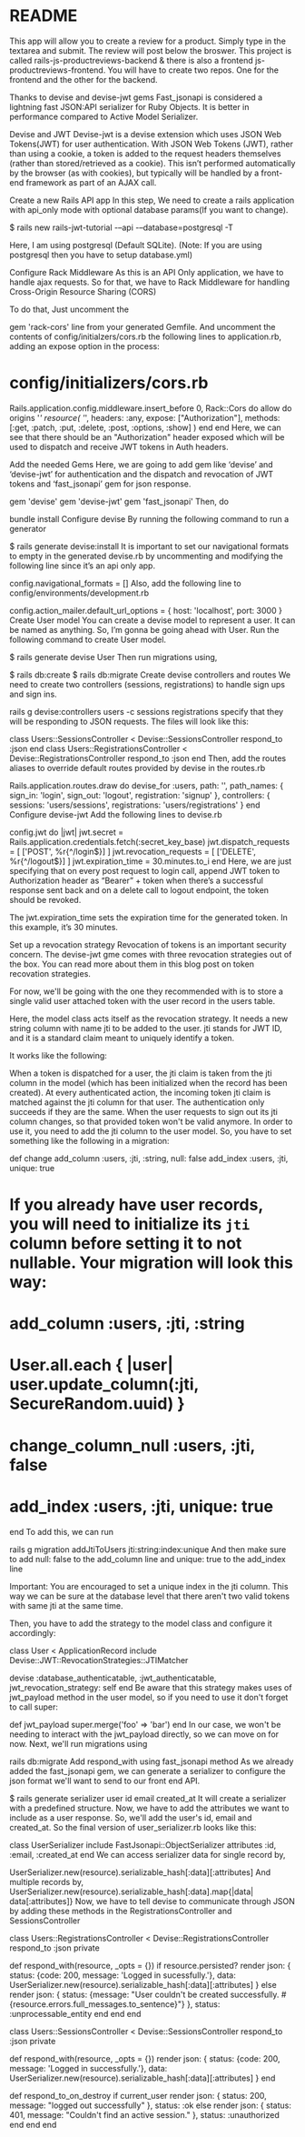 # README
This app will allow you to create a review for a product.  Simply type in the textarea and submit.  The review will post below the broswer.  This project is called rails-js-productreviews-backend & there is also a frontend js-productreviews-frontend. You will have to create two repos. One for the frontend and the other for the backend.

Thanks to devise and devise-jwt gems
Fast_jsonapi 
is considered a lightning fast JSON:API serializer for Ruby Objects. 
It is better in performance compared to Active Model Serializer.

Devise and JWT
Devise-jwt is a devise extension which uses JSON Web Tokens(JWT) for user authentication. With JSON Web Tokens (JWT), rather than using a cookie, a token is added to the request headers themselves (rather than stored/retrieved as a cookie). This isn’t performed automatically by the browser (as with cookies), but typically will be handled by a front-end framework as part of an AJAX call.

Create a new Rails API app
In this step, We need to create a rails application with api_only mode with optional database params(If you want to change).

$ rails new rails-jwt-tutorial -–api -–database=postgresql -T

Here, I am using postgresql (Default SQLite). 
(Note: If you are using postgresql then you have to setup database.yml)

Configure Rack Middleware
As this is an API Only application, we have to handle ajax requests. So for that, we have to Rack Middleware for handling Cross-Origin Resource Sharing (CORS)

To do that, Just uncomment the

gem 'rack-cors'
line from your generated Gemfile. And uncomment the contents of config/initialzers/cors.rb the following lines to application.rb, adding an expose option in the process:

# config/initializers/cors.rb
Rails.application.config.middleware.insert_before 0, Rack::Cors do
  allow do
    origins '*'
    resource(
     '*',
     headers: :any,
     expose: ["Authorization"],
     methods: [:get, :patch, :put, :delete, :post, :options, :show]
    )
  end
end
Here, we can see that there should be an "Authorization" header exposed which will be used to dispatch and receive JWT tokens in Auth headers.

Add the needed Gems
Here, we are going to add gem like ‘devise’ and ‘devise-jwt’ for authentication and the dispatch and revocation of JWT tokens and ‘fast_jsonapi’ gem for json response.

gem 'devise'
gem 'devise-jwt'
gem 'fast_jsonapi'
Then, do

bundle install
Configure devise
By running the following command to run a generator

$ rails generate devise:install
It is important to set our navigational formats to empty in the generated devise.rb by uncommenting and modifying the following line since it’s an api only app.

config.navigational_formats = []
Also, add the following line to config/environments/development.rb

config.action_mailer.default_url_options = { host: 'localhost', port: 3000 }
Create User model
You can create a devise model to represent a user. It can be named as anything. So, I’m gonna be going ahead with User. Run the following command to create User model.

$ rails generate devise User
Then run migrations using,

$ rails db:create
$ rails db:migrate
Create devise controllers and routes
We need to create two controllers (sessions, registrations) to handle sign ups and sign ins.

rails g devise:controllers users -c sessions registrations
specify that they will be responding to JSON requests. The files will look like this:

class Users::SessionsController < Devise::SessionsController
  respond_to :json
end
class Users::RegistrationsController < Devise::RegistrationsController
  respond_to :json
end
Then, add the routes aliases to override default routes provided by devise in the routes.rb

Rails.application.routes.draw do
  devise_for :users, path: '', path_names: {
    sign_in: 'login',
    sign_out: 'logout',
    registration: 'signup'
  },
  controllers: {
    sessions: 'users/sessions',
    registrations: 'users/registrations'
  }
end
Configure devise-jwt
Add the following lines to devise.rb

config.jwt do |jwt|
    jwt.secret = Rails.application.credentials.fetch(:secret_key_base)
    jwt.dispatch_requests = [
      ['POST', %r{^/login$}]
    ]
    jwt.revocation_requests = [
      ['DELETE', %r{^/logout$}]
    ]
    jwt.expiration_time = 30.minutes.to_i
end
Here, we are just specifying that on every post request to login call, append JWT token to Authorization header as “Bearer” + token when there’s a successful response sent back and on a delete call to logout endpoint, the token should be revoked.

The jwt.expiration_time sets the expiration time for the generated token. In this example, it’s 30 minutes.

Set up a revocation strategy
Revocation of tokens is an important security concern. The devise-jwt gme comes with three revocation strategies out of the box. You can read more about them in this blog post on token recovation strategies.

For now, we'll be going with the one they recommended with is to store a single valid user attached token with the user record in the users table.

Here, the model class acts itself as the revocation strategy. It needs a new string column with name jti to be added to the user. jti stands for JWT ID, and it is a standard claim meant to uniquely identify a token.

It works like the following:

When a token is dispatched for a user, the jti claim is taken from the jti column in the model (which has been initialized when the record has been created).
At every authenticated action, the incoming token jti claim is matched against the jti column for that user. The authentication only succeeds if they are the same.
When the user requests to sign out its jti column changes, so that provided token won't be valid anymore.
In order to use it, you need to add the jti column to the user model. So, you have to set something like the following in a migration:

def change
  add_column :users, :jti, :string, null: false
  add_index :users, :jti, unique: true
  # If you already have user records, you will need to initialize its `jti` column before setting it to not nullable. Your migration will look this way:
  # add_column :users, :jti, :string
  # User.all.each { |user| user.update_column(:jti, SecureRandom.uuid) }
  # change_column_null :users, :jti, false
  # add_index :users, :jti, unique: true
end
To add this, we can run

rails g migration addJtiToUsers jti:string:index:unique
And then make sure to add null: false to the add_column line and unique: true to the add_index line

Important: You are encouraged to set a unique index in the jti column. This way we can be sure at the database level that there aren't two valid tokens with same jti at the same time.

Then, you have to add the strategy to the model class and configure it accordingly:

class User < ApplicationRecord
  include Devise::JWT::RevocationStrategies::JTIMatcher

  devise :database_authenticatable,
         :jwt_authenticatable, jwt_revocation_strategy: self
end
Be aware that this strategy makes uses of jwt_payload method in the user model, so if you need to use it don't forget to call super:

def jwt_payload
  super.merge('foo' => 'bar')
end
In our case, we won't be needing to interact with the jwt_payload directly, so we can move on for now. Next, we'll run migrations using

rails db:migrate
Add respond_with using fast_jsonapi method
As we already added the fast_jsonapi gem, we can generate a serializer to configure the json format we'll want to send to our front end API.

$ rails generate serializer user id email created_at
It will create a serializer with a predefined structure. Now, we have to add the attributes we want to include as a user response. So, we'll add the user's id, email and created_at. So the final version of user_serializer.rb looks like this:

class UserSerializer
  include FastJsonapi::ObjectSerializer
  attributes :id, :email, :created_at
end
We can access serializer data for single record by,

UserSerializer.new(resource).serializable_hash[:data][:attributes]
And multiple records by,
UserSerializer.new(resource).serializable_hash[:data].map{|data| data[:attributes]}
Now, we have to tell devise to communicate through JSON by adding these methods in the RegistrationsController and SessionsController

class Users::RegistrationsController < Devise::RegistrationsController
  respond_to :json
  private

  def respond_with(resource, _opts = {})
    if resource.persisted?
      render json: {
        status: {code: 200, message: 'Logged in sucessfully.'},
        data: UserSerializer.new(resource).serializable_hash[:data][:attributes]
      }
    else
      render json: {
        status: {message: "User couldn't be created successfully. #{resource.errors.full_messages.to_sentence}"}
      }, status: :unprocessable_entity
    end
  end
end

class Users::SessionsController < Devise::SessionsController
  respond_to :json
  private

  def respond_with(resource, _opts = {})
    render json: {
    status: {code: 200, message: 'Logged in successfully.'},
    data: UserSerializer.new(resource).serializable_hash[:data][:attributes]
    }
  end
  
  def respond_to_on_destroy
    if current_user 
      render json: {
        status: 200,
        message: "logged out successfully"
      }, status: :ok
    else
      render json: { 
        status: 401,
        message: "Couldn't find an active session."
      }, status: :unauthorized
    end
  end
end